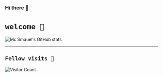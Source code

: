 ### Hi there 👋

<!--
**Stroustrups-Sentinel/Stroustrups-Sentinel** is a ✨ _special_ ✨ repository because its `README.md` (this file) appears on your GitHub profile.

Here are some ideas to get you started:

- 🔭 I’m currently working on ...
- 🌱 I’m currently learning ...
- 👯 I’m looking to collaborate on ...
- 🤔 I’m looking for help with ...
- 💬 Ask me about ...
- 📫 How to reach me: ...
- 😄 Pronouns: ...
- ⚡ Fun fact: ...
-->

# `welcome 🤗`

![Mc Smauel's GitHub stats](https://github-readme-stats.vercel.app/api?username=Stroustrups-Sentinel&show_icons=true&bg_color=00000000)


---

## `Fellow visits 👀`

![Visitor Count](https://profile-counter.glitch.me/Stroustrups-Sentinel/count.svg)
